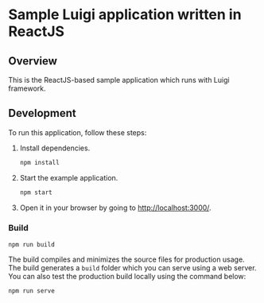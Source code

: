 # Sample Luigi application written in ReactJS

## Overview

This is the ReactJS-based sample application which runs with Luigi framework.

## Development

To run this application, follow these steps:

1. Install dependencies.

   ```bash
   npm install
   ```

2. Start the example application.

   ```bash
   npm start
   ```

3. Open it in your browser by going to [http://localhost:3000/](http://localhost:3000/).

### Build

```
npm run build
```

The build compiles and minimizes the source files for production usage.
The build generates a `build` folder which you can serve using a web server.
You can also test the production build locally using the command below:

```
npm run serve
```
